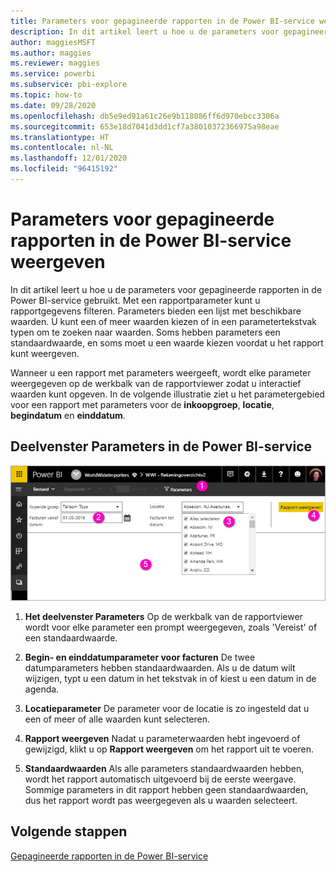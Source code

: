 ```yaml
---
title: Parameters voor gepagineerde rapporten in de Power BI-service weergeven
description: In dit artikel leert u hoe u de parameters voor gepagineerde rapporten in de Power BI-service gebruikt.
author: maggiesMSFT
ms.author: maggies
ms.reviewer: maggies
ms.service: powerbi
ms.subservice: pbi-explore
ms.topic: how-to
ms.date: 09/28/2020
ms.openlocfilehash: db5e9ed91a61c26e9b118086ff6d970ebcc3306a
ms.sourcegitcommit: 653e18d7041d3dd1cf7a38010372366975a98eae
ms.translationtype: HT
ms.contentlocale: nl-NL
ms.lasthandoff: 12/01/2020
ms.locfileid: "96415192"
---
```

# <a name="view-parameters-for-paginated-reports-in-the-power-bi-service"></a>Parameters voor gepagineerde rapporten in de Power BI-service weergeven

In dit artikel leert u hoe u de parameters voor gepagineerde rapporten in de Power BI-service gebruikt.  Met een rapportparameter kunt u rapportgegevens filteren. Parameters bieden een lijst met beschikbare waarden. U kunt een of meer waarden kiezen of in een parametertekstvak typen om te zoeken naar waarden. Soms hebben parameters een standaardwaarde, en soms moet u een waarde kiezen voordat u het rapport kunt weergeven.  

Wanneer u een rapport met parameters weergeeft, wordt elke parameter weergegeven op de werkbalk van de rapportviewer zodat u interactief waarden kunt opgeven. In de volgende illustratie ziet u het parametergebied voor een rapport met parameters voor de **inkoopgroep**, **locatie**, **begindatum** en **einddatum**.  

## <a name="parameters-pane-in-the-power-bi-service"></a>Deelvenster Parameters in de Power BI-service

![Gepagineerd rapport met parameters weergeven](media/paginated-reports-view-parameters/power-bi-paginated-view-parameters.png)
  
1.  **Het deelvenster Parameters** Op de werkbalk van de rapportviewer wordt voor elke parameter een prompt weergegeven, zoals 'Vereist' of een standaardwaarde.    
  
2.  **Begin- en einddatumparameter voor facturen** De twee datumparameters hebben standaardwaarden. Als u de datum wilt wijzigen, typt u een datum in het tekstvak in of kiest u een datum in de agenda.  
  
3.  **Locatieparameter** De parameter voor de locatie is zo ingesteld dat u een of meer of alle waarden kunt selecteren. 
  
4.  **Rapport weergeven** Nadat u parameterwaarden hebt ingevoerd of gewijzigd, klikt u op **Rapport weergeven** om het rapport uit te voeren. 

5. **Standaardwaarden** Als alle parameters standaardwaarden hebben, wordt het rapport automatisch uitgevoerd bij de eerste weergave. Sommige parameters in dit rapport hebben geen standaardwaarden, dus het rapport wordt pas weergegeven als u waarden selecteert.  

## <a name="next-steps"></a>Volgende stappen

[Gepagineerde rapporten in de Power BI-service](end-user-paginated-report.md)
